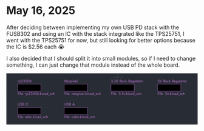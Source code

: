 # May 16, 2025

After deciding between implementing my own USB PD stack with the FUSB302 and using an IC with the stack integrated like the TPS25751, I went with the TPS25751 for now, but still looking for better options because the IC is $2.56 each 😭

I also decided that I should split it into small modules, so if I need to change something, I can just change that module instead of the whole board.

![modules](assets/modules.png)